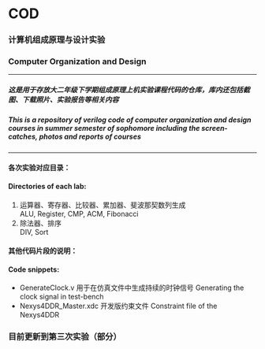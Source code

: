 # COD
### 计算机组成原理与设计实验
### Computer Organization and Design
***
##### 这是用于存放大二年级下学期组成原理上机实验课程代码的仓库，库内还包括截图、下载照片、实验报告等相关内容  
##### This is a repository of verilog code of computer organization and design courses in summer semester of sophomore including the screen-catches, photos and reports of courses  

***
#### 各次实验对应目录：  
#### Directories of each lab:   
1. 运算器、寄存器、比较器、累加器、斐波那契数列生成  
    ALU, Register, CMP, ACM, Fibonacci
2. 除法器、排序  
    DIV, Sort

#### 其他代码片段的说明：  
#### Code snippets:   
- GenerateClock.v
    用于在仿真文件中生成持续的时钟信号
    Generating the clock signal in test-bench
- Nexys4DDR_Master.xdc
    开发版约束文件
    Constraint file of the Nexys4DDR

### 目前更新到第三次实验（部分）